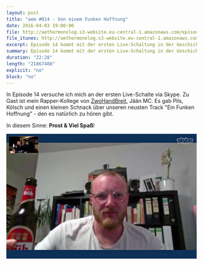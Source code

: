 ```yaml
---
layout: post
title: "aem #014 - Von einem Funken Hoffnung"
date: 2016-04-03 19:00:00
file: http://aethermonolog.s3-website.eu-central-1.amazonaws.com/episodes/aethermonolog-014.mp3
file_itunes: http://aethermonolog.s3-website.eu-central-1.amazonaws.com/episserodes/aethermonolog-014.m4a
excerpt: Episode 14 kommt mit der ersten Live-Schaltung in der Geschichte des Aethermonologs um die Ecke. Es gibt somit einen Gast via Skype und einen neuen Song auf die Ohren.
summary: Episode 14 kommt mit der ersten Live-Schaltung in der Geschichte des Aethermonologs um die Ecke. Es gibt somit einen Gast via Skype und einen neuen Song auf die Ohren.
duration: "22:28"
length: "21867488"
explicit: "no"
block: "no"
---
```


In Episode 14 versuche ich mich an der ersten Live-Schalte via Skype. Zu Gast ist mein Rapper-Kollege von [ZwoHandBreit](http://zwohandbreit.de), Jään MC. Es gab Pils, Kölsch und einen kleinen Schnack über unseren neusten Track "Ein Funken Hoffnung" - den es natürlich zu hören gibt.

In diesem Sinne: **Prost & Viel Spaß**!

![](/images/content/aem014-screenshot.jpg)
